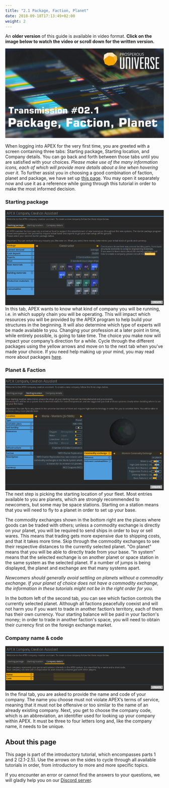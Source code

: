 ```yaml
---
title: "2.1 Package, Faction, Planet"
date: 2018-09-18T17:13:49+02:00
weight: 2
---
```


An __older version__ of this guide is available in video format. __Click on the image below to watch the video or scroll down for the written version.__

[![Package, faction, planet video](thumbnail-2.1.jpg)](https://youtu.be/Luu2qH_51U0)

When logging into APEX for the very first time, you are greeted with a screen containing three tabs: Starting package, Starting location, and Company details. You can go back and forth between those tabs until you are satisfied with your choices. _Please make use of the many information icons, each of which will provide more details about a line when hovering over it._ To further assist you in choosing a good combination of faction, planet and package, we have set up [this page](../../wiki/packages-factions). You may open it separately now and use it as a reference while going through this tutorial in order to make the most informed decision.

### Starting package
![1st Setup Screen](1st-setup-screen.png)
In this tab, APEX wants to know what kind of company you will be running, i.e. in which supply chain you will be operating. This will impact which resources you will be provided by the APEX program to help build your structures in the beginning. It will also determine which type of experts will be made available to you. Changing your profession at a later point in time, while entirely possible, is going to take time. The choice you make now will impact your company’s direction for a while. Cycle through the different packages using the yellow arrows and move on to the next tab when you've made your choice. If you need help making up your mind, you may read more about packages [here](../../wiki/packages-factions/#packages).

### Planet & Faction
![2nd Setup Screen](2nd-setup-screen.png)
The next step is picking the starting location of your fleet. Most entries available to you are planets, which are strongly recommended to newcomers, but some may be space stations. Starting on a station means that you will need to fly to a planet in order to set up your base.

The commodity exchanges shown in the bottom right are the places where goods can be traded with others; unless a commodity exchange is directly on your planet, you will be required to send ships in order to buy or sell wares. This means that trading gets more expensive due to shipping costs, and that it takes more time. Skip through the commodity exchanges to see their respective distances to the currently selected planet. "On planet" means that you will be able to directly trade from your base. "In system" means that the selected exchange is on another planet or space station in the same system as the selected planet. If a number of jumps is being displayed, the planet and exchange are that many systems apart.

_Newcomers should generally avoid settling on planets without a commodity exchange. If your planet of choice does not have a commodity exchange, the information in these tutorials might not be in the right order for you._ 

In the bottom left of the second tab, you can see which faction controls the currently selected planet. Although all factions peacefully coexist and will not harm you if you want to trade in another faction’s territory, each of them has their own currency. Your starting balance will be paid in your faction's money; in order to trade in another faction's space, you will need to obtain their currency first on the foreign exchange market.

### Company name & code
![3rd Setup Screen](3rd-setup-screen.png)
In the final tab, you are asked to provide the name and code of your company. The name you choose must not violate APEX’s terms of service, meaning that it must not be offensive or too similar to the name of an already existing company. Next, you get to choose the company code, which is an abbreviation, an identifier used for looking up your company within APEX. It must be three to four letters long and, like the company name, it needs to be unique.

## About this page

This page is part of the introductory tutorial, which encompasses parts 1 and 2 (2.1-2.5). Use the arrows on the sides to cycle through all available tutorials in order, from introductory to more and more specific topics.

If you encounter an error or cannot find the answers to your questions, we will gladly help you on our [Discord server](https://discordapp.com/invite/G7gj7PT).
